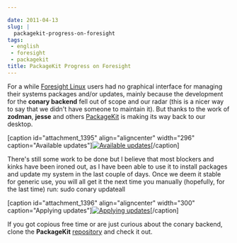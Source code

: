 ```yaml
---

date: 2011-04-13
slug: |
  packagekit-progress-on-foresight
tags:
 - english
 - foresight
 - packagekit
title: PackageKit Progress on Foresight
---
```


For a while [Foresight Linux](http://foresightlinux.org) users had no
graphical interface for managing their systems packages and/or updates,
mainly because the development for the **conary backend** fell out of
scope and our radar (this is a nicer way to say that we didn't have
someone to maintain it). But thanks to the work of **zodman**, **jesse**
and others [PackageKit](http://www.packagekit.org/) is making its way
back to our desktop.

\[caption id="attachment_1395" align="aligncenter" width="296"
caption="Available updates"\][![Available
updates](http://www.ogmaciel.com/wp-content/uploads/2011/04/Screenshot-39.png)](http://www.ogmaciel.com/wp-content/uploads/2011/04/Screenshot-39.png)\[/caption\]

There's still some work to be done but I believe that most blockers and
kinks have been ironed out, as I have been able to use it to install
packages and update my system in the last couple of days. Once we deem
it stable for generic use, you will all get it the next time you
manually (hopefully, for the last time) run: sudo conary updateall

\[caption id="attachment_1396" align="aligncenter" width="300"
caption="Applying updates"\][![Applying
updates](http://www.ogmaciel.com/wp-content/uploads/2011/04/Screenshot-Software-Update-1-300x270.png)](http://www.ogmaciel.com/wp-content/uploads/2011/04/Screenshot-Software-Update-1.png)\[/caption\]

If you got copious free time or are just curious about the conary
backend, clone the **PackageKit**
[repository](https://gitorious.org/packagekit) and check it out.
